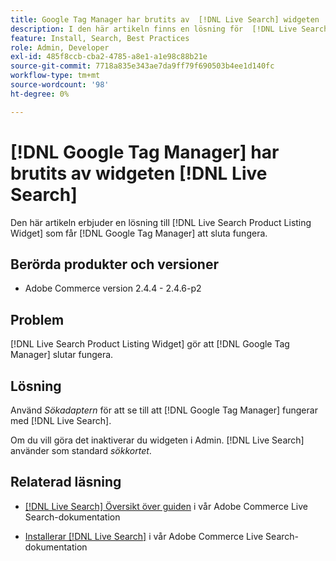 ```yaml
---
title: Google Tag Manager har brutits av  [!DNL Live Search] widgeten
description: I den här artikeln finns en lösning för  [!DNL Live Search Product Listing Widget] som får [!DNL Google Tag Manager] att sluta fungera.
feature: Install, Search, Best Practices
role: Admin, Developer
exl-id: 485f8ccb-cba2-4785-a8e1-a1e98c88b21e
source-git-commit: 7718a835e343ae7da9ff79f690503b4ee1d140fc
workflow-type: tm+mt
source-wordcount: '98'
ht-degree: 0%

---
```


# [!DNL Google Tag Manager] har brutits av widgeten [!DNL Live Search]

Den här artikeln erbjuder en lösning till [!DNL Live Search Product Listing Widget] som får [!DNL Google Tag Manager] att sluta fungera.

## Berörda produkter och versioner

* Adobe Commerce version 2.4.4 - 2.4.6-p2

## Problem

[!DNL Live Search Product Listing Widget] gör att [!DNL Google Tag Manager] slutar fungera.

## Lösning

Använd *Sökadaptern* för att se till att [!DNL Google Tag Manager] fungerar med [!DNL Live Search].

Om du vill göra det inaktiverar du widgeten i Admin. [!DNL Live Search] använder som standard *sökkortet*.

## Relaterad läsning

* [[!DNL Live Search] Översikt över guiden](https://experienceleague.adobe.com/docs/commerce-merchant-services/live-search/guide-overview.html) i vår Adobe Commerce Live Search-dokumentation

* [Installerar [!DNL Live Search]](https://experienceleague.adobe.com/docs/commerce-merchant-services/live-search/onboard/install.html) i vår Adobe Commerce Live Search-dokumentation
